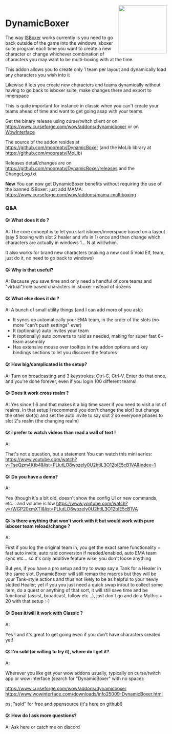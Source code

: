 <img src="https://raw.githubusercontent.com/mooreatv/DynamicBoxer/master/DynamicBoxer.png" height=150 width=150 align=right>

# DynamicBoxer

The way [ISBoxer](http://isboxer.com/wiki/WoW:Quicker_Start_Guide?from=DynamicBoxer) works currently
is you need to go back outside of the game into the windows isboxer suite program each time you want
to create a new character or change whichever combination of characters you may want to be multi-boxing
with at the time.

This addon allows you to create only 1 team per layout and dynamically load any characters you wish into it

Likewise it lets you create new characters and teams dynamically without having to go back to isboxer suite, make changes there and export to innerspace

This is quite important for instance in classic when you can't create your teams ahead of time and want to get going asap with your teams

Get the binary release using curse/twitch client or on 
https://www.curseforge.com/wow/addons/dynamicboxer or 
on [WowInterface](https://www.wowinterface.com/downloads/info25009-DynamicBoxer.html)

The source of the addon resides at https://github.com/mooreatv/DynamicBoxer
(and the MoLib library at https://github.com/mooreatv/MoLib)

Releases detail/changes are on https://github.com/mooreatv/DynamicBoxer/releases and the ChangeLog.txt

**New** You can now get DynamicBoxer benefits without requiring the use of the banned ISBoxer: just add MAMA: https://www.curseforge.com/wow/addons/mama-multiboxing

### Q&A

#### Q: What does it do ?
A:
The core concept is to let you start isboxer/innerspace based on a layout (say 5 boxing with slot 2 healer and vfx in 1) once and then change which characters are actually in windows 1... N at will/whim.

It also works for brand new characters (making a new cool 5 Void Elf, team, just do it, no need to go back to windows)

#### Q: Why is that useful?

A:
Because you save time and only need a handful of core teams and "virtual"/role based characters in isboxer instead of dozens

#### Q: What else does it do ?
A:
A bunch of small utility things (and I can add more of you ask):
- It syncs up automatically your EMA team, in the order of the slots (no more "can't push settings" ever)
- It (optionally) auto invites your team
- It (optionally) auto converts to raid as needed, making for super fast 6+ team assembly
- Has extensive mouse over tooltips in the addon options and key bindings sections to let you discover the features


#### Q: How big/complicated is the setup?
A:
Turn on broadcasting and 3 keystrokes: Ctrl-C, Ctrl-V, Enter 
do that once, and you're done forever, even if you login 100 different teams!

#### Q: Does it work cross realm ?
A:
Yes since 1.6 and that makes it a big time saver if you need to visit a lot of realms.
In that setup I recommend you don't change the slot1 but change the other slot(s) and set the auto invite to say slot 2 so everyone phases to slot 2's realm (the changing realm)


#### Q: I prefer to watch videos than read a wall of text !
A: 

That's not a question, but a statement  You can watch this mini series:
https://www.youtube.com/watch?v=TseQzm4Ktb4&list=PLlutLO8wozeIy0U2htIL3O12bIE5cB1VA&index=1

#### Q: Do you have a demo?
A: 

Yes (though it's a bit old, doesn't show the config UI or new commands, etc... and volume is low
https://www.youtube.com/watch?v=rWGP20xmXTI&list=PLlutLO8wozeIy0U2htIL3O12bIE5cB1VA

#### Q: Is there anything that won't work with it but would work with pure isboxer team reload/change ?
A:

First if you log the original team in, you get the exact same functionality + fast auto invite, auto raid conversion if needed/enabled, auto EMA team sync etc... so it's only additive feature wise, you don't loose anything

But yes, if you have a pro setup and try to swap say a Tank for a Healer in the same slot, DynamicBoxer will still remap the macros but they will be your Tank-style actions and thus not likely to be as helpful to your newly slotted Healer; yet if you you just need a quick swap in/out to collect some item, do a quest or anything of that sort, it will still save time and be functional (assist, broadcast, follow etc...), just don't go and do a Mythic + 20 with that setup :-)

#### Q: Does it/will it work with Classic ?
A:

Yes ! and it's great to get going even if you don't have characters created yet!

#### Q: I'm sold (or willing to try it), where do I get it?
A:

Wherever you like get your wow addons usually, typically on curse/twitch app or wow interface (search for "DynamicBoxer" with no space):

https://www.curseforge.com/wow/addons/dynamicboxer
https://www.wowinterface.com/downloads/info25009-DynamicBoxer.html

ps: "sold" for free and opensource (it's here on github!)


#### Q: How do I ask more questions?

A: 
Ask here or catch me on discord
